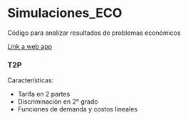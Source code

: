 # Simulaciones_ECO

Código para analizar resultados de problemas económicos

[Link a web app](https://barb-cancino.github.io/Simulaciones_ECO/)

### T2P
Características:
- Tarifa en 2 partes 
- Discriminación en 2° grado
- Funciones de demanda y costos lineales
